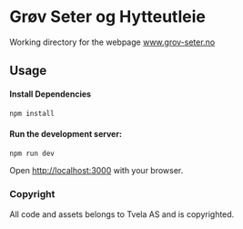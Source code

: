 # Grøv Seter og Hytteutleie

Working directory for the webpage www.grov-seter.no

## Usage

#### Install Dependencies

```bash
npm install
```

#### Run the development server:

```bash
npm run dev
```

Open [http://localhost:3000](http://localhost:3000) with your browser.

### Copyright

All code and assets belongs to Tvela AS and is copyrighted.
